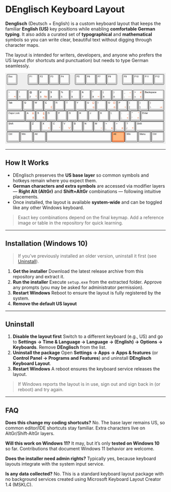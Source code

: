 # DEnglisch Keyboard Layout

**Denglisch** (Deutsch + English) is a custom keyboard layout that keeps the familiar **English (US)** key positions while enabling **comfortable German typing**. It also adds a curated set of **typographical** and **mathematical** symbols so you can write clear, beautiful text without digging through character maps.

The layout is intended for writers, developers, and anyone who prefers the US layout (for shortcuts and punctuation) but needs to type German seamlessly.

![Denglisch Keyboard Layout — AltGr layer](denglisch-layout.png)

---

## How It Works

* DEnglisch preserves the **US base layer** so common symbols and hotkeys remain where you expect them.
* **German characters and extra symbols** are accessed via modifier layers — **Right Alt (AltGr)** and **Shift+AltGr** combinations — following intuitive placements.
* Once installed, the layout is available **system‑wide** and can be toggled like any other Windows keyboard.

> Exact key combinations depend on the final keymap. Add a reference image or table in the repository for quick learning.

---

## Installation (Windows 10)

> If you’ve previously installed an older version, uninstall it first (see [Uninstall](#uninstall)).

1. **Get the installer**
   Download the latest release archive from this repository and extract it.
2. **Run the installer**
   Execute `setup.exe` from the extracted folder. Approve any prompts (you may be asked for administrator permission).
3. **Restart Windows**
   Reboot to ensure the layout is fully registered by the system.
4. **Remove the default US layout**

---

## Uninstall

1. **Disable the layout first**
   Switch to a different keyboard (e.g., US) and go to **Settings → Time & Language → Language → (English) → Options → Keyboards**. Remove **DEnglisch** from the list.
2. **Uninstall the package**
   Open **Settings → Apps → Apps & features** (or **Control Panel → Programs and Features**) and uninstall **DEnglisch Keyboard Layout**.
3. **Restart Windows**
   A reboot ensures the keyboard service releases the layout.

> If Windows reports the layout is in use, sign out and sign back in (or reboot) and try again.

---
## FAQ

**Does this change my coding shortcuts?**
No. The base layer remains US, so common editor/IDE shortcuts stay familiar. Extra characters live on AltGr/Shift‑AltGr layers.

**Will this work on Windows 11?**
It may, but it’s only **tested on Windows 10** so far. Contributions that document Windows 11 behavior are welcome.

**Does the installer need admin rights?**
Typically yes, because keyboard layouts integrate with the system input service.

**Is any data collected?**
No. This is a standard keyboard layout package with no background services created using Microsoft Keyboard Layout Creator 1.4 (MSKLC).
